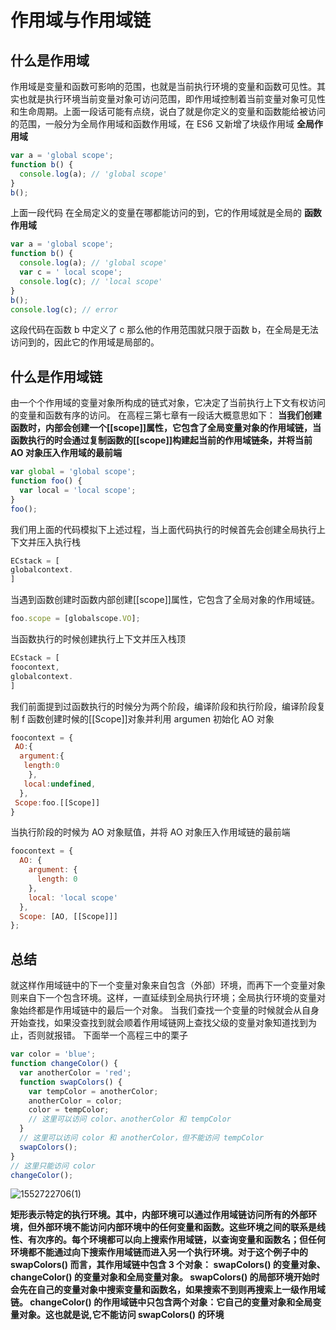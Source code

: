 # 作用域与作用域链

## 什么是作用域

作用域是变量和函数可影响的范围，也就是当前执行环境的变量和函数可见性。其实也就是执行环境当前变量对象可访问范围，即作用域控制着当前变量对象可见性和生命周期。上面一段话可能有点绕，说白了就是你定义的变量和函数能给被访问的范围，一般分为全局作用域和函数作用域，在 ES6 又新增了块级作用域
**全局作用域**

```js
var a = 'global scope';
function b() {
  console.log(a); // 'global scope'
}
b();
```

上面一段代码 在全局定义的变量在哪都能访问的到，它的作用域就是全局的
**函数作用域**

```js
var a = 'global scope';
function b() {
  console.log(a); // 'global scope'
  var c = ' local scope';
  console.log(c); // 'local scope'
}
b();
console.log(c); // error
```

这段代码在函数 b 中定义了 c 那么他的作用范围就只限于函数 b，在全局是无法访问到的，因此它的作用域是局部的。

## 什么是作用域链

由一个个作用域的变量对象所构成的链式对象，它决定了当前执行上下文有权访问的变量和函数有序的访问。
在高程三第七章有一段话大概意思如下：
**当我们创建函数时，内部会创建一个[[scope]]属性，它包含了全局变量对象的作用域链，当函数执行的时会通过复制函数的[[scope]]构建起当前的作用域链条，并将当前 AO 对象压入作用域的最前端**

```js
var global = 'global scope';
function foo() {
  var local = 'local scope';
}
foo();
```

我们用上面的代码模拟下上述过程，当上面代码执行的时候首先会创建全局执行上下文并压入执行栈

```js
ECstack = [
globalcontext.
]
```

当遇到函数创建时函数内部创建[[scope]]属性，它包含了全局对象的作用域链。

```js
foo.scope = [globalscope.VO];
```

当函数执行的时候创建执行上下文并压入栈顶

```js
ECstack = [
foocontext,
globalcontext.
]
```

我们前面提到过函数执行的时候分为两个阶段，编译阶段和执行阶段，编译阶段复制 f 函数创建时候的[[Scope]]对象并利用 argumen 初始化 AO 对象

```js
foocontext = {
 AO:{
  argument:{
   length:0
    },
   local:undefined,
  },
 Scope:foo.[[Scope]]
}
```

当执行阶段的时候为 AO 对象赋值，并将 AO 对象压入作用域链的最前端

```js
foocontext = {
  AO: {
    argument: {
      length: 0
    },
    local: 'local scope'
  },
  Scope: [AO, [[Scope]]]
};
```

## 总结

就这样作用域链中的下一个变量对象来自包含（外部）环境，而再下一个变量对象则来自下一个包含环境。这样，一直延续到全局执行环境；全局执行环境的变量对象始终都是作用域链中的最后一个对象。
当我们查找一个变量的时候就会从自身开始查找，如果没查找到就会顺着作用域链网上查找父级的变量对象知道找到为止，否则就报错。
下面举一个高程三中的栗子

```js
var color = 'blue';
function changeColor() {
  var anotherColor = 'red';
  function swapColors() {
    var tempColor = anotherColor;
    anotherColor = color;
    color = tempColor;
    // 这里可以访问 color、anotherColor 和 tempColor
  }
  // 这里可以访问 color 和 anotherColor，但不能访问 tempColor
  swapColors();
}
// 这里只能访问 color
changeColor();
```

![1552722706(1)](https://user-images.githubusercontent.com/44893721/54472457-9d241480-4803-11e9-9aa6-2ec52f8dd16d.jpg)

**矩形表示特定的执行环境。其中，内部环境可以通过作用域链访问所有的外部环境，但外部环境不能访问内部环境中的任何变量和函数。这些环境之间的联系是线性、有次序的。每个环境都可以向上搜索作用域链，以查询变量和函数名；但任何环境都不能通过向下搜索作用域链而进入另一个执行环境。对于这个例子中的 swapColors() 而言，其作用域链中包含 3 个对象： swapColors() 的变量对象、 changeColor() 的变量对象和全局变量对象。 swapColors() 的局部环境开始时会先在自己的变量对象中搜索变量和函数名，如果搜索不到则再搜索上一级作用域链。 changeColor() 的作用域链中只包含两个对象：它自己的变量对象和全局变量对象。这也就是说,它不能访问 swapColors() 的环境**
